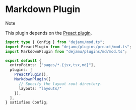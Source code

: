 # Markdown Plugin

> [!NOTE]
> This plugin depends on the [Preact plugin](../preact/readme.md).

```ts
import type { Config } from "dejamu/mod.ts";
import PreactPlugin from "dejamu/plugins/preact/mod.ts";
import MarkdownPlugin from "dejamu/plugins/md/mod.ts";

export default {
  entryPoints: ["pages/*.{jsx,tsx,md}"],
  plugins: [
    PreactPlugin(),
    MarkdownPlugin({
      // Specify the layout root directory.
      layouts: "layouts/"
    }),
  ],
} satisfies Config;
```